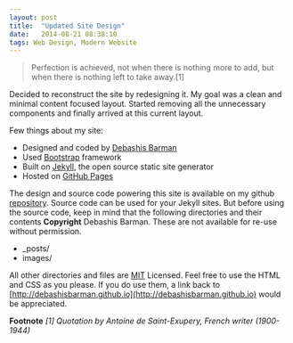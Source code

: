 ```yaml
---
layout: post
title:  "Updated Site Design"
date:   2014-08-21 08:38:10
tags: Web Design, Modern Website
---
```

>Perfection is achieved, not when there is nothing more to add, but when there is nothing left to take away.[1]

Decided to reconstruct the site by redesigning it. My goal was a clean and minimal content focused layout. Started removing all the unnecessary components and finally arrived at this current layout.

Few things about my site:

* Designed and coded by [Debashis Barman](http://www.debashisbarman.in)
* Used [Bootstrap](http://getbootstrap.com/) framework
* Built on [Jekyll](http://jekyllrb.com), the open source static site generator
* Hosted on [GitHub Pages](http://pages.github.com) 

The design and source code powering this site is available on my github [repository](http://github.com/debashisbarman). Source code can be used for your Jekyll sites. But before using the source code, keep in mind that the following directories and their contents **Copyright** Debashis Barman. These are not available for re-use without permission.

* _posts/
* images/

All other directories and files are [MIT](http://opensource.org/licenses/MIT) Licensed. Feel free to use the HTML and CSS as you please. If you do use them, a link back to [http://debashisbarman.github.io](http://debashisbarman.github.io) would be appreciated.

**Footnote**
_[1] Quotation by Antoine de Saint-Exupery, French writer (1900-1944)_
